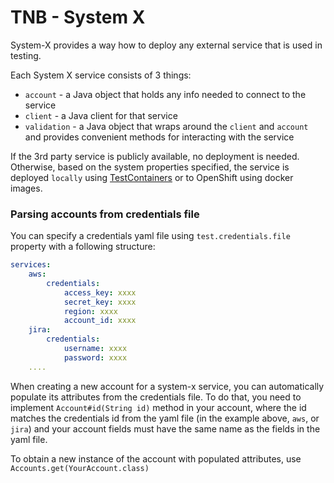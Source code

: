 # TNB - System X

System-X provides a way how to deploy any external service that is used in testing.

Each System X service consists of 3 things:

- `account` - a Java object that holds any info needed to connect to the service
- `client` - a Java client for that service
- `validation` - a Java object that wraps around the `client` and `account` and provides convenient methods for interacting with the service

If the 3rd party service is publicly available, no deployment is needed. Otherwise, based on the system properties specified, the service is
deployed `locally` using [TestContainers](https://github.com/testcontainers/testcontainers-java)
or to OpenShift using docker images.

### Parsing accounts from credentials file

You can specify a credentials yaml file using `test.credentials.file` property with a following structure:

```yaml
services:
    aws:
        credentials:
            access_key: xxxx
            secret_key: xxxx
            region: xxxx
            account_id: xxxx
    jira:
        credentials:
            username: xxxx
            password: xxxx
    ....
```

When creating a new account for a system-x service, you can automatically populate its attributes from the credentials file. To do that, you need to
implement `Account#id(String id)` method in your account, where the id matches the credentials id from the yaml file (in the example above, `aws`,
or `jira`)
and your account fields must have the same name as the fields in the yaml file.

To obtain a new instance of the account with populated attributes, use `Accounts.get(YourAccount.class)`
